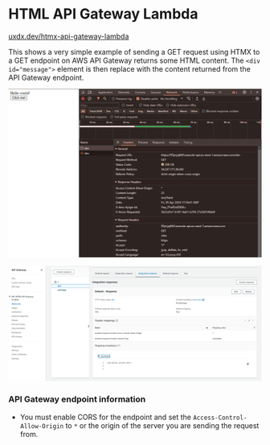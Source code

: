 
# HTML API Gateway Lambda

[uxdx.dev/htmx-api-gateway-lambda](https://uxdx.dev/htmx-api-gateway-lambda/)

This shows a very simple example of sending a GET request using HTMX to a GET endpoint on AWS API Gateway returns some HTML content. The `<div id="message">` element is then replace with the content returned from the API Gateway endpoint.

![](html-page-htmx-get-request-api-gateway.png)

![](aws-api-gateway-get-method-with-cors.png)

### API Gateway endpoint information

- You must enable CORS for the endpoint and set the `Access-Control-Allow-Origin` to `*` or the origin of the server you are sending the request from.